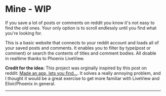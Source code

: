 # Mine - WIP

If you save a lot of posts or comments on reddit you know it's not easy to find the old ones.  Your only option is to scroll endlessly until you find what you're looking for.

This is a basic website that connects to your reddit account and loads all of your saved posts and comments.  It enables you to filter by type(post or comment) or search the contents of titles and comment bodies. All doable in realtime thanks to Phoenix LiveView. 

**Credit for the idea:**
This project was orginally inspired by this post on reddit: [Made an app, lets you find...](https://www.reddit.com/r/reactjs/comments/cs0qdx/made_an_app_lets_you_find_all_your_reddit_saves/).
It solves a really annoying problem, and I thought it would be a great exercise to get more familiar with LiveView and Elixir/Phoenix in general.

---

